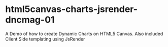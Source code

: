 html5canvas-charts-jsrender-dncmag-01
=====================================

A Demo of how to create Dynamic Charts on HTML5 Canvas. Also included Client Side templating using JsRender
